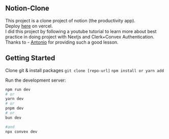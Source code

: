 ## Notion-Clone
This project is a clone project of notion (the productivity app). <br/>
Deploy <a href="https://notion-clone-nu.vercel.app" target="_blank">here</a> on vercel. <br />
I did this project by following a youtube tutorial to learn more about best practice in doing project with Nextjs and Clerk+Convex Authentication. <br />
Thanks to - <a href="https://codewithantonio.com" target="_blank">Antonio</a> for providing such a good lesson.

## Getting Started

Clone git & install packages
<code>git clone [repo-url]</code>
<code>npm install or yarn add</code>

Run the development server:

```bash
npm run dev
# or
yarn dev
# or
pnpm dev
# or
bun dev

#and
npx convex dev
```
